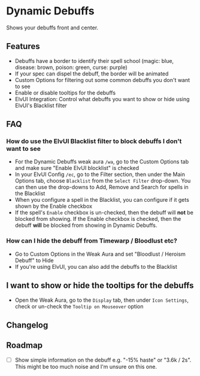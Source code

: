 # Dynamic Debuffs

Shows your debuffs front and center.

## Features

* Debuffs have a border to identify their spell school (magic: blue, disease: brown, poison: green, curse: purple)
* If your spec can dispel the debuff, the border will be animated
* Custom Options for filtering out some common debuffs you don't want to see
* Enable or disable tooltips for the debuffs
* ElvUI Integration: Control what debuffs you want to show or hide using ElvUI's Blacklist filter

## FAQ

### How do use the ElvUI Blacklist filter to block debuffs I don't want to see

* For the Dynamic Debuffs weak aura `/wa`, go to the Custom Options tab and make sure "Enable ElvUI blocklist" is checked
* In your ElvUI Config `/ec`, go to the Filter section, then under the Main Options tab, choose `Blacklist` from the `Select Filter` drop-down. You can then use the drop-downs to Add, Remove and Search for spells in the Blacklist
* When you configure a spell in the Blacklist, you can configure if it gets shown by the Enable checkbox
* If the spell's `Enable` checkbox is un-checked, then the debuff will **not** be blocked from showing. If the Enable checkbox is checked, then the debuff **will** be blocked from showing in Dynamic Debuffs.

### How can I hide the debuff from Timewarp / Bloodlust etc?

* Go to Custom Options in the Weak Aura and set "Bloodlust / Heroism Debuff" to Hide
* If you're using ElvUI, you can also add the debuffs to the Blacklist

## I want to show or hide the tooltips for the debuffs

* Open the Weak Aura, go to the `Display` tab, then under `Icon Settings`, check or un-check the `Tooltip on Mouseover` option

## Changelog



## Roadmap

* [ ] Show simple information on the debuff e.g. "-15% haste" or "3.6k / 2s". This might be too much noise and I'm unsure on this one.